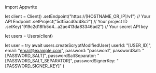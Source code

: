import Appwrite

let client = Client()
    .setEndpoint("https://[HOSTNAME_OR_IP]/v1") // Your API Endpoint
    .setProject("5df5acd0d48c2") // Your project ID
    .setKey("919c2d18fb5d4...a2ae413da83346ad2") // Your secret API key

let users = Users(client)

let user = try await users.createScryptModifiedUser(
    userId: "[USER_ID]",
    email: "email@example.com",
    password: "password",
    passwordSalt: "[PASSWORD_SALT]",
    passwordSaltSeparator: "[PASSWORD_SALT_SEPARATOR]",
    passwordSignerKey: "[PASSWORD_SIGNER_KEY]"
)

